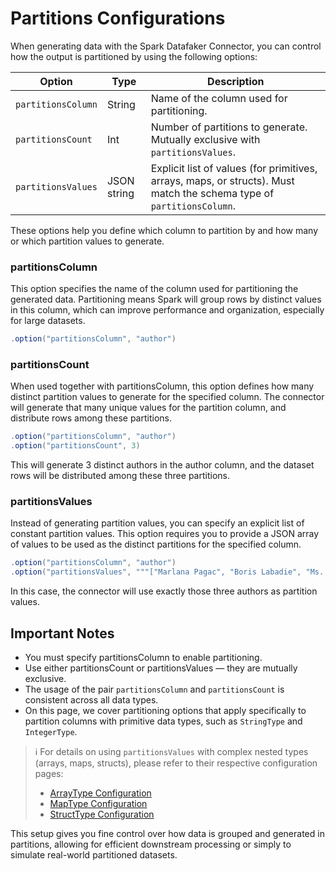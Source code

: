 # Partitions Configurations
When generating data with the Spark Datafaker Connector, you can control how the output is partitioned by using the following options:

| Option             | Type        | Description                                                                                                           |
|--------------------|-------------|-----------------------------------------------------------------------------------------------------------------------|
| `partitionsColumn` | String      | Name of the column used for partitioning.                                                                             |
| `partitionsCount`  | Int         | Number of partitions to generate. Mutually exclusive with `partitionsValues`.                                         |
| `partitionsValues` | JSON string | Explicit list of values (for primitives, arrays, maps, or structs). Must match the schema type of `partitionsColumn`. |

These options help you define which column to partition by and how many or which partition values to generate.

### partitionsColumn
This option specifies the name of the column used for partitioning the generated data. Partitioning means Spark will group rows by distinct values in this column, which can improve performance and organization, especially for large datasets.

```scala
.option("partitionsColumn", "author")
```
### partitionsCount
When used together with partitionsColumn, this option defines how many distinct partition values to generate for the specified column. The connector will generate that many unique values for the partition column, and distribute rows among these partitions.
```scala
.option("partitionsColumn", "author")
.option("partitionsCount", 3)
```
This will generate 3 distinct authors in the author column, and the dataset rows will be distributed among these three partitions.

### partitionsValues
Instead of generating partition values, you can specify an explicit list of constant partition values. This option requires you to provide a JSON array of values to be used as the distinct partitions for the specified column.
```scala
.option("partitionsColumn", "author")
.option("partitionsValues", """["Marlana Pagac", "Boris Labadie", "Ms. Hung Aufderhar"]""")
```
In this case, the connector will use exactly those three authors as partition values.

## Important Notes
* You must specify partitionsColumn to enable partitioning.
* Use either partitionsCount or partitionsValues — they are mutually exclusive.
* The usage of the pair `partitionsColumn` and `partitionsCount` is consistent across all data types.
* On this page, we cover partitioning options that apply specifically to partition columns with primitive data types, such as `StringType` and `IntegerType`.
>ℹ️ For details on using `partitionsValues` with complex nested types (arrays, maps, structs), please refer to their respective configuration pages:
>- [ArrayType Configuration](./array-type.md)
>- [MapType Configuration](./map-type.md)
>- [StructType Configuration](./struct-type.md)

This setup gives you fine control over how data is grouped and generated in partitions, allowing for efficient downstream processing or simply to simulate real-world partitioned datasets.